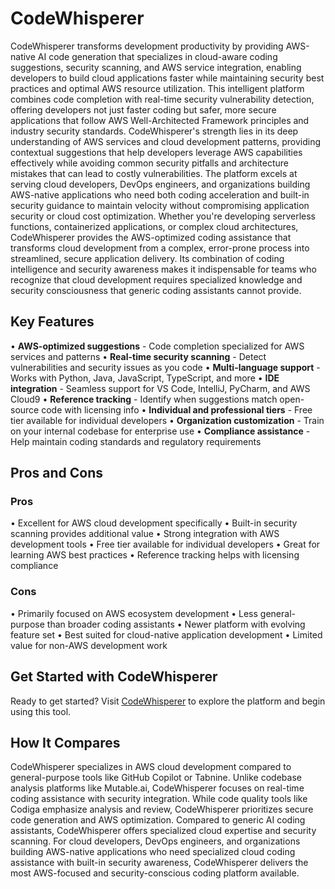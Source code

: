 # CodeWhisperer

CodeWhisperer transforms development productivity by providing AWS-native AI code generation that specializes in cloud-aware coding suggestions, security scanning, and AWS service integration, enabling developers to build cloud applications faster while maintaining security best practices and optimal AWS resource utilization. This intelligent platform combines code completion with real-time security vulnerability detection, offering developers not just faster coding but safer, more secure applications that follow AWS Well-Architected Framework principles and industry security standards. CodeWhisperer's strength lies in its deep understanding of AWS services and cloud development patterns, providing contextual suggestions that help developers leverage AWS capabilities effectively while avoiding common security pitfalls and architecture mistakes that can lead to costly vulnerabilities. The platform excels at serving cloud developers, DevOps engineers, and organizations building AWS-native applications who need both coding acceleration and built-in security guidance to maintain velocity without compromising application security or cloud cost optimization. Whether you're developing serverless functions, containerized applications, or complex cloud architectures, CodeWhisperer provides the AWS-optimized coding assistance that transforms cloud development from a complex, error-prone process into streamlined, secure application delivery. Its combination of coding intelligence and security awareness makes it indispensable for teams who recognize that cloud development requires specialized knowledge and security consciousness that generic coding assistants cannot provide.

## Key Features

• **AWS-optimized suggestions** - Code completion specialized for AWS services and patterns
• **Real-time security scanning** - Detect vulnerabilities and security issues as you code
• **Multi-language support** - Works with Python, Java, JavaScript, TypeScript, and more
• **IDE integration** - Seamless support for VS Code, IntelliJ, PyCharm, and AWS Cloud9
• **Reference tracking** - Identify when suggestions match open-source code with licensing info
• **Individual and professional tiers** - Free tier available for individual developers
• **Organization customization** - Train on your internal codebase for enterprise use
• **Compliance assistance** - Help maintain coding standards and regulatory requirements

## Pros and Cons

### Pros
• Excellent for AWS cloud development specifically
• Built-in security scanning provides additional value
• Strong integration with AWS development tools
• Free tier available for individual developers
• Great for learning AWS best practices
• Reference tracking helps with licensing compliance

### Cons
• Primarily focused on AWS ecosystem development
• Less general-purpose than broader coding assistants
• Newer platform with evolving feature set
• Best suited for cloud-native application development
• Limited value for non-AWS development work

## Get Started with CodeWhisperer

Ready to get started? Visit [CodeWhisperer](https://aws.amazon.com/codewhisperer) to explore the platform and begin using this tool.

## How It Compares

CodeWhisperer specializes in AWS cloud development compared to general-purpose tools like GitHub Copilot or Tabnine. Unlike codebase analysis platforms like Mutable.ai, CodeWhisperer focuses on real-time coding assistance with security integration. While code quality tools like Codiga emphasize analysis and review, CodeWhisperer prioritizes secure code generation and AWS optimization. Compared to generic AI coding assistants, CodeWhisperer offers specialized cloud expertise and security scanning. For cloud developers, DevOps engineers, and organizations building AWS-native applications who need specialized cloud coding assistance with built-in security awareness, CodeWhisperer delivers the most AWS-focused and security-conscious coding platform available.